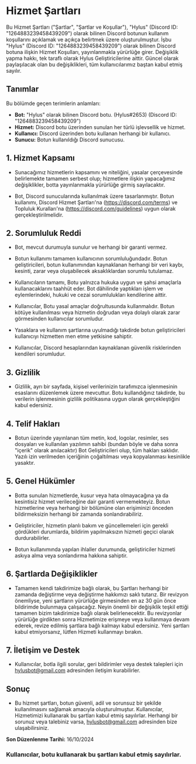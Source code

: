 # Hizmet Şartları

Bu Hizmet Şartları ("Şartlar", "Şartlar ve Koşullar"), "Hylus" (Discord ID: "1264883239458439209") olarak bilinen Discord botunun kullanım koşullarını açıklamak ve açıkça belirtmek üzere oluşturulmuştur. İşbu "Hylus" (Discord ID: "1264883239458439209") olarak bilinen Discord botuna ilişkin Hizmet Koşulları, yayınlanmakla yürürlüğe girer. Değişiklik yapma hakkı, tek taraflı olarak Hylus Geliştiricilerine aittir. Güncel olarak paylaşılacak olan bu değişiklikleri, tüm kullanıcılarımız baştan kabul etmiş sayılır.

## Tanımlar
Bu bölümde geçen terimlerin anlamları:
- **Bot:** "Hylus" olarak bilinen Discord botu. (Hylus#2653) (Discord ID: "1264883239458439209")
- **Hizmet:** Discord botu üzerinden sunulan her türlü işlevsellik ve hizmet.
- **Kullanıcı:** Discord üzerinden botu kullanan herhangi bir kullanıcı.
- **Sunucu:** Botun kullanıldığı Discord sunucusu.

## 1. Hizmet Kapsamı
- Sunacağımız hizmetlerin kapsamını ve niteliğini, yasalar çerçevesinde belirlemekte tamamen serbest olup; hizmetlere ilişkin yapacağımız değişiklikler, botta yayınlanmakla yürürlüğe girmiş sayılacaktır.

- Bot, Discord sunucularında kullanılmak üzere tasarlanmıştır. Botun kullanımı, Discord Hizmet Şartları'na (https://discord.com/terms) ve Topluluk Kuralları'na (https://discord.com/guidelines) uygun olarak gerçekleştirilmelidir.

## 2. Sorumluluk Reddi
- Bot, mevcut durumuyla sunulur ve herhangi bir garanti vermez.

- Botun kullanımı tamamen kullanıcının sorumluluğundadır. Botun geliştiricileri, botun kullanımından kaynaklanan herhangi bir veri kaybı, kesinti, zarar veya oluşabilecek aksaklıklardan sorumlu tutulamaz.

- Kullanıcıların tamamı, Botu yalnızca hukuka uygun ve şahsi amaçlarla kullanacaklarını taahhüt eder. Bot dâhilinde yaptıkları işlem ve eylemlerindeki, hukuki ve cezai sorumlulukları kendilerine aittir.

- Kullanıcılar, Botu yasal amaçlar doğrultusunda kullanmalıdır. Botun kötüye kullanılması veya hizmetin doğrudan veya dolaylı olarak zarar görmesinden kullanıcılar sorumludur.

- Yasaklara ve kullanım şartlarına uyulmadığı takdirde botun geliştiricileri kullanıcıyı hizmetten men etme yetkisine sahiptir.

- Kullanıcılar, Discord hesaplarından kaynaklanan güvenlik risklerinden kendileri sorumludur.

## 3. Gizlilik
- Gizlilik, ayrı bir sayfada, kişisel verilerinizin tarafımızca işlenmesinin esaslarını düzenlemek üzere mevcuttur. Botu kullandığınız takdirde, bu verilerin işlenmesinin gizlilik politikasına uygun olarak gerçekleştiğini kabul edersiniz.

## 4. Telif Hakları
- Botun üzerinde yayınlanan tüm metin, kod, logolar, resimler, ses dosyaları ve kullanılan yazılımın sahibi (bundan böyle ve daha sonra "içerik" olarak anılacaktır) Bot Geliştiricileri olup, tüm hakları saklıdır. Yazılı izin verilmeden içeriğinin çoğaltılması veya kopyalanması kesinlikle yasaktır.

## 5. Genel Hükümler
- Botta sunulan hizmetlerde, kusur veya hata olmayacağına ya da kesintisiz hizmet verileceğine dair garanti vermemekteyiz. Botun hizmetlerine veya herhangi bir bölümüne olan erişiminizi önceden bildirmeksizin herhangi bir zamanda sonlandırabiliriz.

- Geliştiriciler, hizmetin planlı bakım ve güncellemeleri için gerekli gördükleri durumlarda, bildirim yapılmaksızın hizmeti geçici olarak durdurabilirler.

- Botun kullanımında yapılan ihlaller durumunda, geliştiriciler hizmeti askıya alma veya sonlandırma hakkına sahiptir.

## 6. Şartlarda Değişiklikler
- Tamamen kendi takdirimize bağlı olarak, bu Şartları herhangi bir zamanda değiştirme veya değiştirme hakkımızı saklı tutarız. Bir revizyon önemliyse, yeni şartların yürürlüğe girmesinden en az 30 gün önce bildirimde bulunmaya çalışacağız. Neyin önemli bir değişiklik teşkil ettiği tamamen bizim takdirimize bağlı olarak belirlenecektir. Bu revizyonlar yürürlüğe girdikten sonra Hizmetimize erişmeye veya kullanmaya devam ederek, revize edilmiş şartlara bağlı kalmayı kabul edersiniz. Yeni şartları kabul etmiyorsanız, lütfen Hizmeti kullanmayı bırakın.

## 7. İletişim ve Destek
- Kullanıcılar, botla ilgili sorular, geri bildirimler veya destek talepleri için hylusbot@gmail.com adresinden iletişim kurabilirler.

## Sonuç
- Bu hizmet şartları, botun güvenli, adil ve sorunsuz bir şekilde kullanılmasını sağlamak amacıyla oluşturulmuştur. Kullanıcılar, Hizmetimizi kullanarak bu şartları kabul etmiş sayılırlar. Herhangi bir sorunuz veya talebiniz varsa, hylusbot@gmail.com adresinden bize ulaşabilirsiniz.

**Son Düzenlenme Tarihi:** 16/10/2024

### Kullanıcılar, botu kullanarak bu şartları kabul etmiş sayılırlar.
